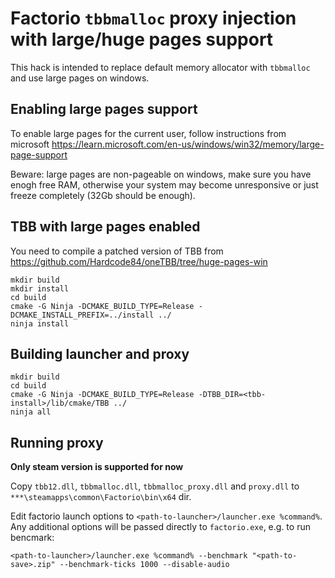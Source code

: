 # Factorio `tbbmalloc` proxy injection with large/huge pages support

This hack is intended to replace default memory allocator with `tbbmalloc` and use large pages on windows.

## Enabling large pages support

To enable large pages for the current user, follow instructions from microsoft https://learn.microsoft.com/en-us/windows/win32/memory/large-page-support

Beware: large pages are non-pageable on windows, make sure you have enogh free RAM, otherwise your system may become unresponsive or just freeze completely (32Gb should be enough).

## TBB with large pages enabled

You need to compile a patched version of TBB from https://github.com/Hardcode84/oneTBB/tree/huge-pages-win

```
mkdir build
mkdir install
cd build
cmake -G Ninja -DCMAKE_BUILD_TYPE=Release -DCMAKE_INSTALL_PREFIX=../install ../
ninja install
```

## Building launcher and proxy

```
mkdir build
cd build
cmake -G Ninja -DCMAKE_BUILD_TYPE=Release -DTBB_DIR=<tbb-install>/lib/cmake/TBB ../
ninja all
```

## Running proxy

**Only steam version is supported for now**

Copy `tbb12.dll`, `tbbmalloc.dll`, `tbbmalloc_proxy.dll` and `proxy.dll` to `***\steamapps\common\Factorio\bin\x64` dir.

Edit factorio launch options to `<path-to-launcher>/launcher.exe %command%`.
Any additional options will be passed directly to `factorio.exe`, e.g. to run bencmark:

`<path-to-launcher>/launcher.exe %command% --benchmark "<path-to-save>.zip" --benchmark-ticks 1000 --disable-audio`